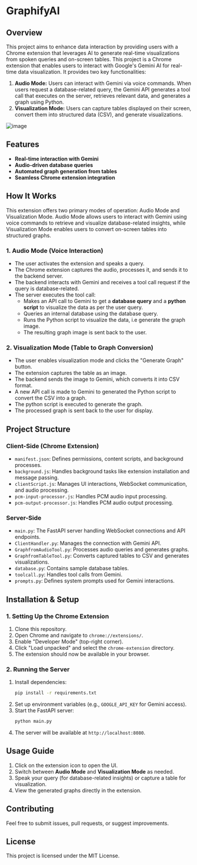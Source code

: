 # GraphifyAI

## Overview

This project aims to enhance data interaction by providing users with a Chrome extension that leverages AI to generate real-time visualizations from spoken queries and on-screen tables.
This project is a Chrome extension that enables users to interact with Google's Gemini AI for real-time data visualization. It provides two key functionalities:

1. **Audio Mode:** Users can interact with Gemini via voice commands. When users request a database-related query, the Gemini API generates a tool call that executes on the server, retrieves relevant data, and generates a graph using Python.
2. **Visualization Mode:** Users can capture tables displayed on their screen, convert them into structured data (CSV), and generate visualizations.

![image](https://github.com/user-attachments/assets/7513dcc5-b907-4339-ad68-b95b4b7ff81b)
## Features
- **Real-time interaction with Gemini**
- **Audio-driven database queries**
- **Automated graph generation from tables**
- **Seamless Chrome extension integration**

## How It Works

This extension offers two primary modes of operation: Audio Mode and Visualization Mode. Audio Mode allows users to interact with Gemini using voice commands to retrieve and visualize database-related insights, while Visualization Mode enables users to convert on-screen tables into structured graphs.

### 1. Audio Mode (Voice Interaction)
- The user activates the extension and speaks a query.
- The Chrome extension captures the audio, processes it, and sends it to the backend server.
- The backend interacts with Gemini and receives a tool call request if the query is database-related.
- The server executes the tool call:
  - Makes an API call to Gemini to get a **database query** and a **python script** to visualize the data as per the user query.
  - Queries an internal database using the database query.
  - Runs the Python script to visualize the data, i.e generate the graph image.
  - The resulting graph image is sent back to the user.

### 2. Visualization Mode (Table to Graph Conversion)
- The user enables visualization mode and clicks the "Generate Graph" button.
- The extension captures the table as an image.
- The backend sends the image to Gemini, which converts it into CSV format.
- A new API call is made to Gemini to generated the Python script to convert the CSV into a graph.
- The python script is executed to generate the graph.
- The processed graph is sent back to the user for display.

## Project Structure

### **Client-Side (Chrome Extension)**
- `manifest.json`: Defines permissions, content scripts, and background processes.
- `background.js`: Handles background tasks like extension installation and message passing.
- `clientScript.js`: Manages UI interactions, WebSocket communication, and audio processing.
- `pcm-input-processor.js`: Handles PCM audio input processing.
- `pcm-output-processor.js`: Handles PCM audio output processing.

### **Server-Side**
- `main.py`: The FastAPI server handling WebSocket connections and API endpoints.
- `ClientHandler.py`: Manages the connection with Gemini API.
- `GraphfromAudioTool.py`: Processes audio queries and generates graphs.
- `GraphfromTableTool.py`: Converts captured tables to CSV and generates visualizations.
- `database.py`: Contains sample database tables.
- `toolcall.py`: Handles tool calls from Gemini.
- `prompts.py`: Defines system prompts used for Gemini interactions.

## Installation & Setup

### **1. Setting Up the Chrome Extension**
1. Clone this repository.
2. Open Chrome and navigate to `chrome://extensions/`.
3. Enable "Developer Mode" (top-right corner).
4. Click "Load unpacked" and select the `chrome-extension` directory.
5. The extension should now be available in your browser.

### **2. Running the Server**
1. Install dependencies:
   ```sh
   pip install -r requirements.txt
   ```
2. Set up environment variables (e.g., `GOOGLE_API_KEY` for Gemini access).
3. Start the FastAPI server:
   ```sh
   python main.py
   ```
4. The server will be available at `http://localhost:8080`.

## Usage Guide
1. Click on the extension icon to open the UI.
2. Switch between **Audio Mode** and **Visualization Mode** as needed.
3. Speak your query (for database-related insights) or capture a table for visualization.
4. View the generated graphs directly in the extension.

## Contributing
Feel free to submit issues, pull requests, or suggest improvements.

## License
This project is licensed under the MIT License.

